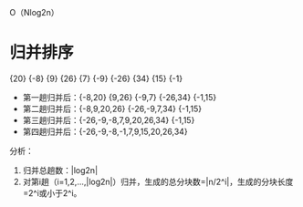 O（Nlog2n）

# 归并排序





{20} {-8} {9} {26} {7} {-9} {-26} {34} {15} {-1}

- 第一趟归并后：{-8,20} {9,26} {-9,7} {-26,34} {-1,15}
- 第二趟归并后：{-8,9,20,26} {-26,-9,7,34} {-1,15}
- 第三趟归并后：{-26,-9,-8,7,9,20,26,34} {-1,15}
- 第四趟归并后：{-26,-9,-8,-1,7,9,15,20,26,34}

分析：

1. 归并总趟数：|log2n|
2. 对第i趟（i=1,2,...,|log2n|）归并，生成的总分块数=|n/2^i|，生成的分块长度=2^i或小于2^i。











